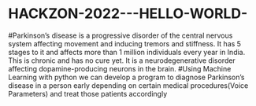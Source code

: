 # HACKZON-2022---HELLO-WORLD-
#Parkinson’s disease is a progressive disorder of the central
nervous system affecting movement and inducing tremors and
stiffness. It has 5 stages to it and affects more than 1 million
individuals every year in India. This is chronic and has no cure yet. It
is a neurodegenerative disorder affecting dopamine-producing
neurons in the brain.
#Using Machine Learning with python we can develop a program
to diagnose Parkinson’s disease in a person early depending on
certain medical procedures(Voice Parameters) and treat those patients
accordingly
